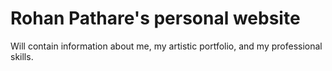 # Rohan Pathare's personal website

Will contain information about me, my artistic portfolio, and my professional skills.